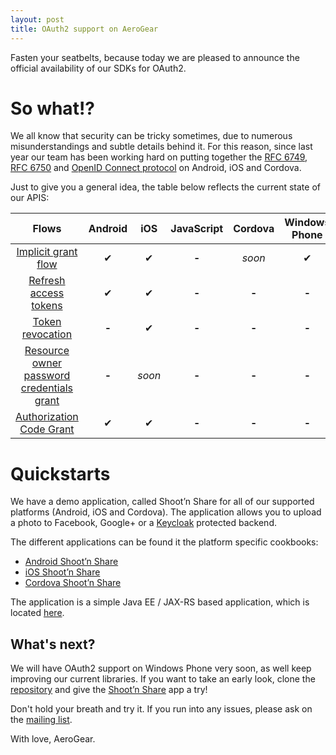 ```yaml
---
layout: post
title: OAuth2 support on AeroGear
---
```


Fasten your seatbelts, because today we are pleased to announce the official availability of our SDKs for OAuth2.

# So what!?

We all know that security can be tricky sometimes, due to numerous misunderstandings and subtle details behind it. For this reason, since last year our team has been working hard on putting together the [RFC 6749](https://tools.ietf.org/html/rfc6749), [RFC 6750](https://tools.ietf.org/html/rfc6750) and [OpenID Connect protocol](http://openid.net/connect/) on Android, iOS and Cordova.

Just to give you a general idea, the table below reflects the current state of our APIS:

| Flows          | Android | iOS | JavaScript | Cordova | Windows Phone |
|:---------------------:|:-------:|:---:|:----------:|:-------:|:-------------:|
|[Implicit grant flow](https://tools.ietf.org/html/rfc6749#section-4.2)|&#10004;|&#10004;|**-**|_soon_|&#10004;|
|[Refresh access tokens](https://tools.ietf.org/html/rfc6749#section-4.3)|&#10004;|&#10004;|**-**|**-**|**-**|
|[Token revocation](http://tools.ietf.org/html/rfc7009#section-2)|**-**|&#10004;|**-**|**-**|**-**|
|[Resource owner password credentials grant](https://tools.ietf.org/html/rfc6749#section-4.3) |**-**|_soon_|**-**|**-**|**-**|
|[Authorization Code Grant](https://tools.ietf.org/html/rfc6749#section-4.1)|&#10004;|&#10004;|**-**|**-**|**-**|

# Quickstarts

We have a demo application, called Shoot’n Share for all of our supported platforms (Android, iOS and Cordova). The application allows you to upload a photo to Facebook, Google+ or a [Keycloak](http://keycloak.jboss.org/) protected backend.

The different applications can be found it the platform specific cookbooks:

* [Android Shoot’n Share](https://github.com/aerogear/aerogear-android-cookbook/tree/master/ShootAndShare)
* [iOS Shoot’n Share](https://github.com/aerogear/aerogear-ios-cookbook/tree/master/Shoot)
* [Cordova Shoot’n Share](https://github.com/aerogear/aerogear-cordova-cookbook/tree/master/Shoot)

The application is a simple Java EE / JAX-RS based application, which is located [here](https://github.com/aerogear/aerogear-backend-cookbook/tree/master/Shoot).

## What's next?

We will have OAuth2 support on Windows Phone very soon, as well keep improving our current libraries. If you want to take an early look, clone the [repository](https://github.com/aerogear/aerogear-windows-oauth2) and give the [Shoot’n Share](https://github.com/aerogear/aerogear-windows-cookbook/blob/master/Shoot/README.md) app a try!

Don't hold your breath and try it. If you run into any issues, please ask on the [mailing list](https://lists.jboss.org/mailman/listinfo/aerogear-dev).

With love, AeroGear.
